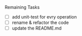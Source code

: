 Remaining Tasks
- [ ] add unit-test for evry operation
- [ ] rename & refactor the code
- [ ] update the README.md